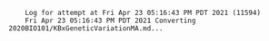         Log for attempt at Fri Apr 23 05:16:43 PM PDT 2021 (11594)
        Fri Apr 23 05:16:43 PM PDT 2021 Converting 2020BIO101/KBxGeneticVariationMA.md...
